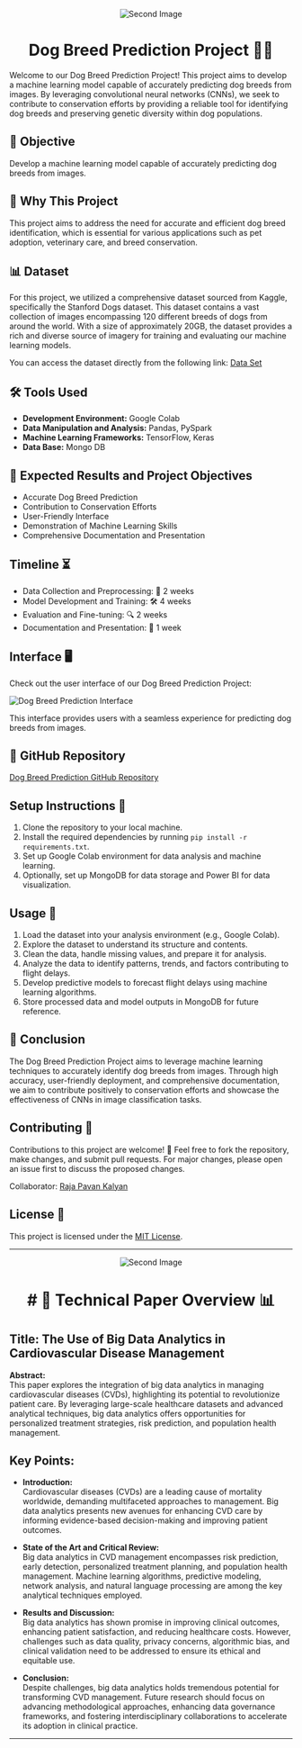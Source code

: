 <p align="center">
  <img src="https://images.pexels.com/photos/612813/pexels-photo-612813.jpeg?auto=compress&cs=tinysrgb&w=90%&h=200&dpr=2" alt="Second Image">
</p>

<h1 align="center">Dog Breed Prediction Project 🐾🐶</h1>
Welcome to our Dog Breed Prediction Project! This project aims to develop a machine learning model capable of accurately predicting dog breeds from images. By leveraging convolutional neural networks (CNNs), we seek to contribute to conservation efforts by providing a reliable tool for identifying dog breeds and preserving genetic diversity within dog populations.  

## 🎯 Objective

Develop a machine learning model capable of accurately predicting dog breeds from images.

## 🚀 Why This Project

This project aims to address the need for accurate and efficient dog breed identification, which is essential for various applications such as pet adoption, veterinary care, and breed conservation.

## 📊 Dataset 
For this project, we utilized a comprehensive dataset sourced from Kaggle, specifically the Stanford Dogs dataset. This dataset contains a vast collection of images encompassing 120 different breeds of dogs from around the world. With a size of approximately 20GB, the dataset provides a rich and diverse source of imagery for training and evaluating our machine learning models.

You can access the dataset directly from the following link: [Data Set](https://www.kaggle.com/datasets/enashed/dog-breed-photos)


## 🛠️ Tools Used

- **Development Environment:** Google Colab
- **Data Manipulation and Analysis:** Pandas, PySpark
- **Machine Learning Frameworks:** TensorFlow, Keras
- **Data Base:** Mongo DB


## 🚀 Expected Results and Project Objectives

- Accurate Dog Breed Prediction
- Contribution to Conservation Efforts
- User-Friendly Interface
- Demonstration of Machine Learning Skills
- Comprehensive Documentation and Presentation


## Timeline ⏳
* Data Collection and Preprocessing: 📅 2 weeks
* Model Development and Training: 🛠️ 4 weeks
* Evaluation and Fine-tuning: 🔍 2 weeks
* Documentation and Presentation: 📝 1 week

## Interface 🖥️

Check out the user interface of our Dog Breed Prediction Project:

![Dog Breed Prediction Interface](https://github.com/Harsha2001-creater/603/blob/main/Interface/website.png)

This interface provides users with a seamless experience for predicting dog breeds from images. 


## 📁 GitHub Repository

[Dog Breed Prediction GitHub Repository](https://github.com/Harsha2001-creater/603.git)


## Setup Instructions 🚀

1. Clone the repository to your local machine.
2. Install the required dependencies by running `pip install -r requirements.txt`.
3. Set up Google Colab environment for data analysis and machine learning.
4. Optionally, set up MongoDB for data storage and Power BI for data visualization.

## Usage 📝

1. Load the dataset into your analysis environment (e.g., Google Colab).
2. Explore the dataset to understand its structure and contents.
3. Clean the data, handle missing values, and prepare it for analysis.
4. Analyze the data to identify patterns, trends, and factors contributing to flight delays.
5. Develop predictive models to forecast flight delays using machine learning algorithms.
6. Store processed data and model outputs in MongoDB for future reference.

## 🌟 Conclusion

The Dog Breed Prediction Project aims to leverage machine learning techniques to accurately identify dog breeds from images. Through high accuracy, user-friendly deployment, and comprehensive documentation, we aim to contribute positively to conservation efforts and showcase the effectiveness of CNNs in image classification tasks.


## Contributing 👥

Contributions to this project are welcome! 🙌 Feel free to fork the repository, make changes, and submit pull requests. For major changes, please open an issue first to discuss the proposed changes.

Collaborator: [Raja Pavan Kalyan](https://github.com/rajapavankalyan)

## License 📄

This project is licensed under the [MIT License](LICENSE).

---

<p align="center">
  <img src="https://images.pexels.com/photos/7723388/pexels-photo-7723388.jpeg?auto=compress&cs=tinysrgb&w=1260&h=750&dpr=2" alt="Second Image">
</p>


<h1 align="center"># 🚀 Technical Paper Overview 📊</h1>

## Title: The Use of Big Data Analytics in Cardiovascular Disease Management

**Abstract:**  
This paper explores the integration of big data analytics in managing cardiovascular diseases (CVDs), highlighting its potential to revolutionize patient care. By leveraging large-scale healthcare datasets and advanced analytical techniques, big data analytics offers opportunities for personalized treatment strategies, risk prediction, and population health management.

## Key Points:
- **Introduction:**  
  Cardiovascular diseases (CVDs) are a leading cause of mortality worldwide, demanding multifaceted approaches to management. Big data analytics presents new avenues for enhancing CVD care by informing evidence-based decision-making and improving patient outcomes.

- **State of the Art and Critical Review:**  
  Big data analytics in CVD management encompasses risk prediction, early detection, personalized treatment planning, and population health management. Machine learning algorithms, predictive modeling, network analysis, and natural language processing are among the key analytical techniques employed.

- **Results and Discussion:**  
  Big data analytics has shown promise in improving clinical outcomes, enhancing patient satisfaction, and reducing healthcare costs. However, challenges such as data quality, privacy concerns, algorithmic bias, and clinical validation need to be addressed to ensure its ethical and equitable use.

- **Conclusion:**  
  Despite challenges, big data analytics holds tremendous potential for transforming CVD management. Future research should focus on advancing methodological approaches, enhancing data governance frameworks, and fostering interdisciplinary collaborations to accelerate its adoption in clinical practice.

---
